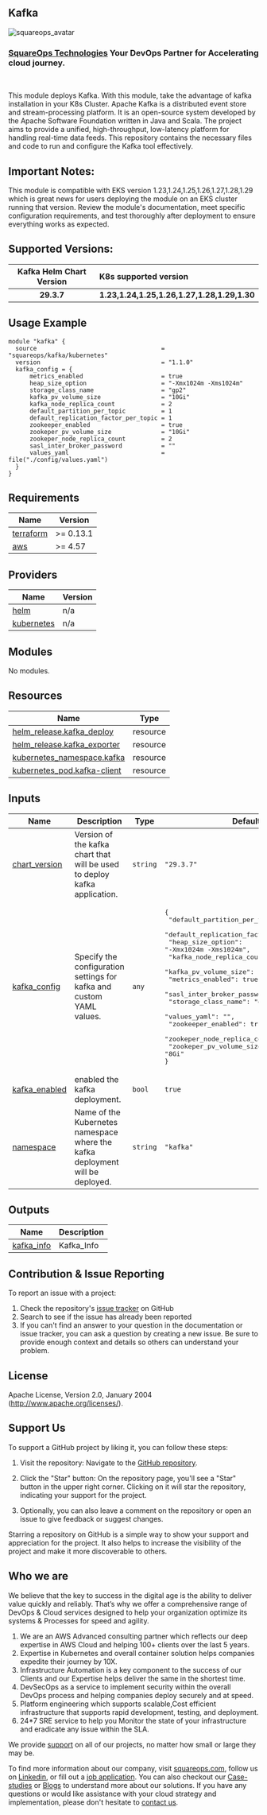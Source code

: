 ## Kafka

![squareops_avatar]

[squareops_avatar]: https://squareops.com/wp-content/uploads/2022/12/squareops-logo.png

### [SquareOps Technologies](https://squareops.com/) Your DevOps Partner for Accelerating cloud journey.
<br>

This module deploys Kafka. With this module, take the advantage of kafka installation in your K8s Cluster. Apache Kafka is a distributed event store and stream-processing platform. It is an open-source system developed by the Apache Software Foundation written in Java and Scala. The project aims to provide a unified, high-throughput, low-latency platform for handling real-time data feeds. This repository contains the necessary files and code to run and configure the Kafka tool effectively.
## Important Notes:
This module is compatible with EKS version 1.23,1.24,1.25,1.26,1.27,1.28,1.29 which is great news for users deploying the module on an EKS cluster running that version. Review the module's documentation, meet specific configuration requirements, and test thoroughly after deployment to ensure everything works as expected.

## Supported Versions:

|  Kafka Helm Chart Version    |     K8s supported version   |  
| :-----:                       |         :---                |
| **29.3.7**                     |    **1.23,1.24,1.25,1.26,1.27,1.28,1.29,1.30**           |


## Usage Example

```hcl
module "kafka" {
  source                                   = "squareops/kafka/kubernetes"
  version                                  = "1.1.0"
  kafka_config = {
      metrics_enabled                      = true
      heap_size_option                     = "-Xmx1024m -Xms1024m"
      storage_class_name                   = "gp2"
      kafka_pv_volume_size                 = "10Gi"
      kafka_node_replica_count             = 2
      default_partition_per_topic          = 1
      default_replication_factor_per_topic = 1
      zookeeper_enabled                    = true
      zookeper_pv_volume_size              = "10Gi"
      zookeper_node_replica_count          = 2
      sasl_inter_broker_password           = ""
      values_yaml                          = file("./config/values.yaml")
  }
}

```

<!-- BEGINNING OF PRE-COMMIT-TERRAFORM DOCS HOOK -->
## Requirements

| Name | Version |
|------|---------|
| <a name="requirement_terraform"></a> [terraform](#requirement\_terraform) | >= 0.13.1 |
| <a name="requirement_aws"></a> [aws](#requirement\_aws) | >= 4.57 |

## Providers

| Name | Version |
|------|---------|
| <a name="provider_helm"></a> [helm](#provider\_helm) | n/a |
| <a name="provider_kubernetes"></a> [kubernetes](#provider\_kubernetes) | n/a |

## Modules

No modules.

## Resources

| Name | Type |
|------|------|
| [helm_release.kafka_deploy](https://registry.terraform.io/providers/hashicorp/helm/latest/docs/resources/release) | resource |
| [helm_release.kafka_exporter](https://registry.terraform.io/providers/hashicorp/helm/latest/docs/resources/release) | resource |
| [kubernetes_namespace.kafka](https://registry.terraform.io/providers/hashicorp/kubernetes/latest/docs/resources/namespace) | resource |
| [kubernetes_pod.kafka-client](https://registry.terraform.io/providers/hashicorp/kubernetes/latest/docs/resources/pod) | resource |

## Inputs

| Name | Description | Type | Default | Required |
|------|-------------|------|---------|:--------:|
| <a name="input_chart_version"></a> [chart\_version](#input\_chart\_version) | Version of the kafka chart that will be used to deploy kafka application. | `string` | `"29.3.7"` | no |
| <a name="input_kafka_config"></a> [kafka\_config](#input\_kafka\_config) | Specify the configuration settings for kafka and custom YAML values. | `any` | <pre>{<br>  "default_partition_per_topic": 1,<br>  "default_replication_factor_per_topic": 1,<br>  "heap_size_option": "-Xmx1024m -Xms1024m",<br>  "kafka_node_replica_count": 1,<br>  "kafka_pv_volume_size": "8Gi",<br>  "metrics_enabled": true,<br>  "sasl_inter_broker_password": "",<br>  "storage_class_name": "gp2",<br>  "values_yaml": "",<br>  "zookeeper_enabled": true,<br>  "zookeper_node_replica_count": 1,<br>  "zookeper_pv_volume_size": "8Gi"<br>}</pre> | no |
| <a name="input_kafka_enabled"></a> [kafka\_enabled](#input\_kafka\_enabled) | enabled the kafka deployment. | `bool` | `true` | no |
| <a name="input_namespace"></a> [namespace](#input\_namespace) | Name of the Kubernetes namespace where the kafka deployment will be deployed. | `string` | `"kafka"` | no |

## Outputs

| Name | Description |
|------|-------------|
| <a name="output_kafka_info"></a> [kafka\_info](#output\_kafka\_info) | Kafka\_Info |
<!-- END OF PRE-COMMIT-TERRAFORM DOCS HOOK -->

## Contribution & Issue Reporting

To report an issue with a project:

  1. Check the repository's [issue tracker](https://github.com/sq-ia/terraform-kubernetes-kafka/issues) on GitHub
  2. Search to see if the issue has already been reported
  3. If you can't find an answer to your question in the documentation or issue tracker, you can ask a question by creating a new issue. Be sure to provide enough context and details so others can understand your problem.

## License

Apache License, Version 2.0, January 2004 (http://www.apache.org/licenses/).

## Support Us

To support a GitHub project by liking it, you can follow these steps:

  1. Visit the repository: Navigate to the [GitHub repository](https://github.com/sq-ia/terraform-kubernetes-kafka).

  2. Click the "Star" button: On the repository page, you'll see a "Star" button in the upper right corner. Clicking on it will star the repository, indicating your support for the project.

  3. Optionally, you can also leave a comment on the repository or open an issue to give feedback or suggest changes.

Starring a repository on GitHub is a simple way to show your support and appreciation for the project. It also helps to increase the visibility of the project and make it more discoverable to others.

## Who we are

We believe that the key to success in the digital age is the ability to deliver value quickly and reliably. That’s why we offer a comprehensive range of DevOps & Cloud services designed to help your organization optimize its systems & Processes for speed and agility.

  1. We are an AWS Advanced consulting partner which reflects our deep expertise in AWS Cloud and helping 100+ clients over the last 5 years.
  2. Expertise in Kubernetes and overall container solution helps companies expedite their journey by 10X.
  3. Infrastructure Automation is a key component to the success of our Clients and our Expertise helps deliver the same in the shortest time.
  4. DevSecOps as a service to implement security within the overall DevOps process and helping companies deploy securely and at speed.
  5. Platform engineering which supports scalable,Cost efficient infrastructure that supports rapid development, testing, and deployment.
  6. 24*7 SRE service to help you Monitor the state of your infrastructure and eradicate any issue within the SLA.

We provide [support](https://squareops.com/contact-us/) on all of our projects, no matter how small or large they may be.

To find more information about our company, visit [squareops.com](https://squareops.com/), follow us on [Linkedin](https://www.linkedin.com/company/squareops-technologies-pvt-ltd/), or fill out a [job application](https://squareops.com/careers/). You can also checkout our [Case-studies](https://squareops.com/case-studies/) or [Blogs](https://squareops.com/blog/) to understand more about our solutions. If you have any questions or would like assistance with your cloud strategy and implementation, please don't hesitate to [contact us](https://squareops.com/contact-us/).
